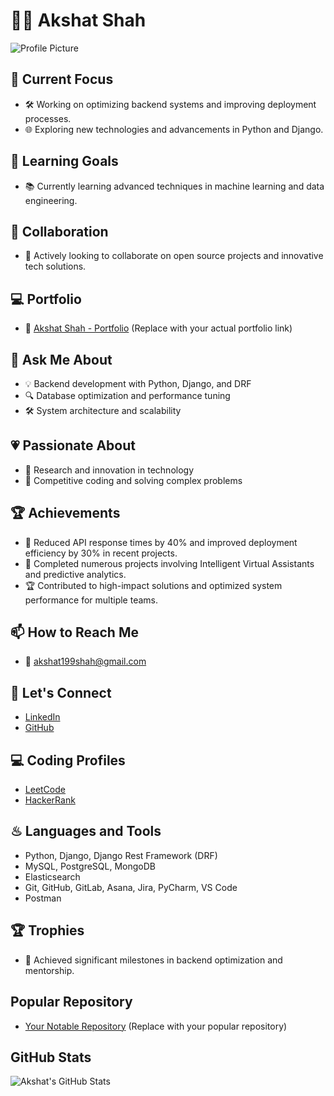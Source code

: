 # 👨‍💻 Akshat Shah

![Profile Picture](https://avatars.githubusercontent.com/u/akshatshah)

## 🔭 Current Focus
- 🛠️ Working on optimizing backend systems and improving deployment processes.
- 🌐 Exploring new technologies and advancements in Python and Django.

## 🏫 Learning Goals
- 📚 Currently learning advanced techniques in machine learning and data engineering.

## 🔎 Collaboration
- 🤝 Actively looking to collaborate on open source projects and innovative tech solutions.

## 💻 Portfolio
- 🌟 [Akshat Shah - Portfolio](https://example.com) (Replace with your actual portfolio link)

## 💬 Ask Me About
- 💡 Backend development with Python, Django, and DRF
- 🔍 Database optimization and performance tuning
- 🛠️ System architecture and scalability

## 💗 Passionate About
- 🚀 Research and innovation in technology
- 💪 Competitive coding and solving complex problems

## 🏆 Achievements
- 🚀 Reduced API response times by 40% and improved deployment efficiency by 30% in recent projects.
- 🏅 Completed numerous projects involving Intelligent Virtual Assistants and predictive analytics.
- 🏆 Contributed to high-impact solutions and optimized system performance for multiple teams.

## 📫 How to Reach Me
- 📧 [akshat199shah@gmail.com](mailto:akshat199shah@gmail.com)

## 🔰 Let's Connect
- [LinkedIn](https://linkedin.com/akshatshah)
- [GitHub](https://github.com/akshatshah)

## 💻 Coding Profiles
- [LeetCode](https://leetcode.com/akshatshah)
- [HackerRank](https://hackerrank.com/akshatshah)

## ♨ Languages and Tools
- Python, Django, Django Rest Framework (DRF)
- MySQL, PostgreSQL, MongoDB
- Elasticsearch
- Git, GitHub, GitLab, Asana, Jira, PyCharm, VS Code
- Postman

## 🏆 Trophies
- 🏅 Achieved significant milestones in backend optimization and mentorship.

## Popular Repository
- [Your Notable Repository](https://github.com/akshatshah/repository-name) (Replace with your popular repository)

## GitHub Stats
![Akshat's GitHub Stats](https://github-readme-stats.vercel.app/api?username=akshatshah&show_icons=true&hide_title=true&hide=prs&count_private=true&include_all_commits=true&hide=issues&hide_border=true&theme=radical)
